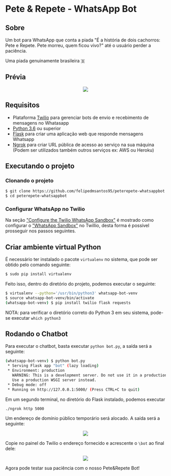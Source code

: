 # Pete & Repete - WhatsApp Bot

## Sobre

Um bot para WhatsApp que conta a piada "É a história de dois cachorros: Pete e Repete. Pete morreu, quem ficou vivo?" até o usuário perder a paciência.

Uma piada genuinamente brasileira 🇧

## Prévia

<p align="center">
  <img src="https://github.com/felipedmsantos95/peterepete-whatsappbot/blob/master/assets/peterepete.png"/>
</p>

## Requisitos

-   Plataforma [Twilio](https://www.twilio.com/) para gerenciar bots de envio e recebimento de mensagens no Whatasapp
-   [Python 3.6](https://www.python.org/) ou superior
-   [Flask](https://palletsprojects.com/p/flask/) para criar uma aplicação web que responde mensagens Whatsapp
-   [Ngrok](https://ngrok.com/) para criar URL pública de acesso ao serviço na sua máquina (Podem ser utilizados também outros serviços ex: AWS ou Heroku)

## Executando o projeto

### Clonando o projeto

```bash
$ git clone https://github.com/felipedmsantos95/peterepete-whatsappbot
$ cd peterepete-whatsappbot
```

### Configurar WhatsApp no Twilio

Na seção ["Configure the Twilio WhatsApp Sandbox"](https://www.twilio.com/blog/build-a-whatsapp-chatbot-with-python-flask-and-twilio) é mostrado como configurar o ["WhatsApp Sandbox"](https://www.twilio.com/console/sms/whatsapp/learn) no Twillio, desta forma é possível prosseguir nos passos seguintes.

## Criar ambiente virtual Python

É necessário ter instalado o pacote `virtualenv` no sistema, que pode ser obtido pelo comando seguinte:

```bash
$ sudo pip install virtualenv
```
Feito isso, dentro do diretório do projeto, podemos executar o seguinte: 

```bash
$ virtualenv --python='/usr/bin/python3' whatsapp-bot-venv
$ source whatsapp-bot-venv/bin/activate
(whatsapp-bot-venv) $ pip install twilio flask requests
```
NOTA: para verificar o diretório correto do Python 3 em seu sistema, pode-se executar `which python3`

## Rodando o Chatbot

Para executar o chatbot, basta executar `python bot.py`, a saída será a seguinte:

```bash
(whatsapp-bot-venv) $ python bot.py
 * Serving Flask app "bot" (lazy loading)
 * Environment: production
   WARNING: This is a development server. Do not use it in a production deployment.
   Use a production WSGI server instead.
 * Debug mode: off
 * Running on http://127.0.0.1:5000/ (Press CTRL+C to quit)
```

Em um segundo terminal, no diretório do Flask instalado, podemos executar

```bash
./ngrok http 5000
```

Um endereço de domínio público temporário será alocado. A saída será a seguinte:

<p align="center">
  <img src="https://github.com/felipedmsantos95/peterepete-whatsappbot/blob/master/assets/flask.png"/>
</p>

Copie no painel do Twilio o endereço fornecido e acrescente o `\bot` ao final dele:

<p align="center">
  <img src="https://github.com/felipedmsantos95/peterepete-whatsappbot/blob/master/assets/twilio_url.png"/>
</p>

Agora pode testar sua paciência com o nosso Pete&Repete Bot!
